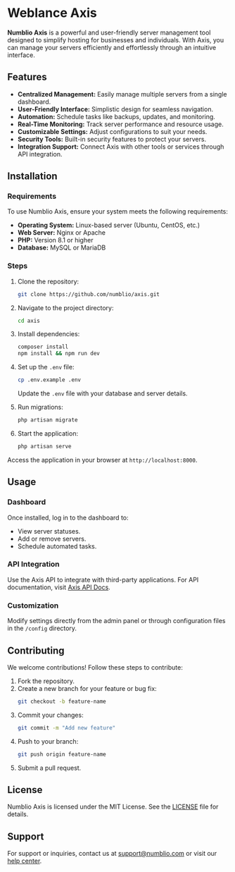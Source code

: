 # Weblance Axis

**Numblio Axis** is a powerful and user-friendly server management tool designed to simplify hosting for businesses and individuals. With Axis, you can manage your servers efficiently and effortlessly through an intuitive interface.

## Features

- **Centralized Management:** Easily manage multiple servers from a single dashboard.
- **User-Friendly Interface:** Simplistic design for seamless navigation.
- **Automation:** Schedule tasks like backups, updates, and monitoring.
- **Real-Time Monitoring:** Track server performance and resource usage.
- **Customizable Settings:** Adjust configurations to suit your needs.
- **Security Tools:** Built-in security features to protect your servers.
- **Integration Support:** Connect Axis with other tools or services through API integration.

## Installation

### Requirements

To use Numblio Axis, ensure your system meets the following requirements:

- **Operating System:** Linux-based server (Ubuntu, CentOS, etc.)
- **Web Server:** Nginx or Apache
- **PHP:** Version 8.1 or higher
- **Database:** MySQL or MariaDB

### Steps

1. Clone the repository:
   ```bash
   git clone https://github.com/numblio/axis.git
   ```

2. Navigate to the project directory:
   ```bash
   cd axis
   ```

3. Install dependencies:
   ```bash
   composer install
   npm install && npm run dev
   ```

4. Set up the `.env` file:
   ```bash
   cp .env.example .env
   ```
   Update the `.env` file with your database and server details.

5. Run migrations:
   ```bash
   php artisan migrate
   ```

6. Start the application:
   ```bash
   php artisan serve
   ```

Access the application in your browser at `http://localhost:8000`.

## Usage

### Dashboard

Once installed, log in to the dashboard to:
- View server statuses.
- Add or remove servers.
- Schedule automated tasks.

### API Integration

Use the Axis API to integrate with third-party applications. For API documentation, visit [Axis API Docs](https://docs.numblio.com/axis-api).

### Customization

Modify settings directly from the admin panel or through configuration files in the `/config` directory.

## Contributing

We welcome contributions! Follow these steps to contribute:

1. Fork the repository.
2. Create a new branch for your feature or bug fix:
   ```bash
   git checkout -b feature-name
   ```
3. Commit your changes:
   ```bash
   git commit -m "Add new feature"
   ```
4. Push to your branch:
   ```bash
   git push origin feature-name
   ```
5. Submit a pull request.

## License

Numblio Axis is licensed under the MIT License. See the [LICENSE](LICENSE) file for details.

## Support

For support or inquiries, contact us at [support@numblio.com](mailto:support@numblio.com) or visit our [help center](https://support.numblio.com).

